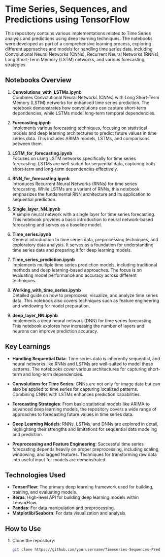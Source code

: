 # Time Series, Sequences, and Predictions using TensorFlow

This repository contains various implementations related to Time Series analysis and predictions using deep learning techniques. The notebooks were developed as part of a comprehensive learning process, exploring different approaches and models for handling time series data, including Convolutional Neural Networks (CNNs), Recurrent Neural Networks (RNNs), Long Short-Term Memory (LSTM) networks, and various forecasting strategies.

## Notebooks Overview

1. **Convolutions_with_LSTMs.ipynb**  
   Combines Convolutional Neural Networks (CNNs) with Long Short-Term Memory (LSTM) networks for enhanced time series prediction. The notebook demonstrates how convolutions can capture short-term dependencies, while LSTMs model long-term temporal dependencies.

2. **Forecasting.ipynb**  
   Implements various forecasting techniques, focusing on statistical models and deep learning architectures to predict future values in time series data. This includes ARIMA models, LSTMs, and comparisons between them.

3. **LSTM_for_forecasting.ipynb**  
   Focuses on using LSTM networks specifically for time series forecasting. LSTMs are well-suited for sequential data, capturing both short-term and long-term dependencies effectively.

4. **RNN_for_forecasting.ipynb**  
   Introduces Recurrent Neural Networks (RNNs) for time series forecasting. While LSTMs are a variant of RNNs, this notebook emphasizes the fundamental RNN architecture and its application to sequential prediction.

5. **Single_layer_NN.ipynb**  
   A simple neural network with a single layer for time series forecasting. This notebook provides a basic introduction to neural network-based forecasting and serves as a baseline model.

6. **Time_series.ipynb**  
   General introduction to time series data, preprocessing techniques, and exploratory data analysis. It serves as a foundation for understanding time series data and preparing it for deep learning models.

7. **Time_series_prediction.ipynb**  
   Implements multiple time series prediction models, including traditional methods and deep learning-based approaches. The focus is on evaluating model performance and accuracy across different techniques.

8. **Working_with_time_series.ipynb**  
   Detailed guide on how to preprocess, visualize, and analyze time series data. This notebook also covers techniques such as feature engineering and windowing for model preparation.

9. **deep_layer_NN.ipynb**  
   Implements a deep neural network (DNN) for time series forecasting. This notebook explores how increasing the number of layers and neurons can improve prediction accuracy.

## Key Learnings

- **Handling Sequential Data**: Time series data is inherently sequential, and neural networks like RNNs and LSTMs are well-suited to model these patterns. The notebooks cover various architectures for capturing short-term and long-term dependencies.
  
- **Convolutions for Time Series**: CNNs are not only for image data but can also be applied to time series for capturing localized patterns. Combining CNNs with LSTMs enhances prediction capabilities.
  
- **Forecasting Strategies**: From basic statistical models like ARIMA to advanced deep learning models, the repository covers a wide range of approaches to forecasting future values in time series data.

- **Deep Learning Models**: RNNs, LSTMs, and DNNs are explored in detail, highlighting their strengths and limitations for sequential data modeling and prediction.

- **Preprocessing and Feature Engineering**: Successful time series forecasting depends heavily on proper preprocessing, including scaling, windowing, and lagged features. Techniques for transforming raw data into useful input for models are demonstrated.

## Technologies Used

- **TensorFlow**: The primary deep learning framework used for building, training, and evaluating models.
- **Keras**: High-level API for building deep learning models within TensorFlow.
- **Pandas**: For data manipulation and preprocessing.
- **Matplotlib/Seaborn**: For data visualization and analysis.

## How to Use

1. Clone the repository:
   ```bash
   git clone https://github.com/yourusername/Timeseries-Sequences-Predictions.git
